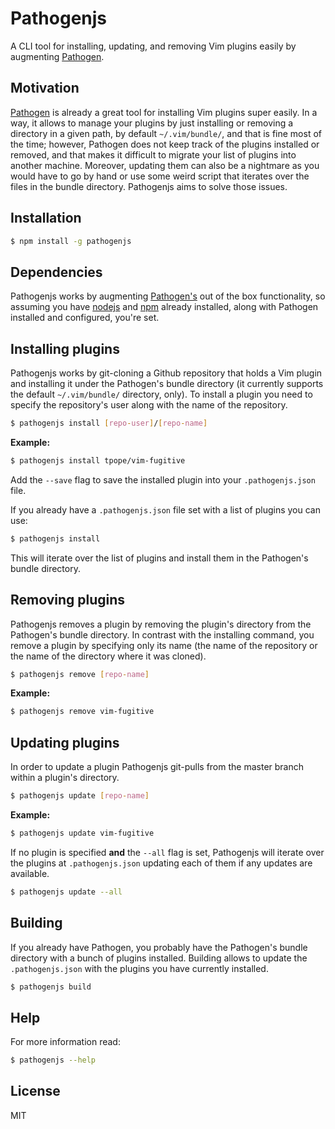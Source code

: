 # Pathogenjs
A CLI tool for installing, updating, and removing Vim plugins easily by augmenting [Pathogen](https://github.com/tpope/vim-pathogen).


## Motivation
[Pathogen](https://github.com/tpope/vim-pathogen) is already a great tool for installing Vim plugins super easily. In a way, it allows to manage your plugins by just installing or removing a directory in a given path, by default `~/.vim/bundle/`, and that is fine most of the time; however, Pathogen does not keep track of the plugins installed or removed, and that makes it difficult to migrate your list of plugins into another machine. Moreover, updating them can also be a nightmare as you would have to go by hand or use some weird script that iterates over the files in the bundle directory. Pathogenjs aims to solve those issues.

## Installation
```bash
$ npm install -g pathogenjs
```
## Dependencies
Pathogenjs works by augmenting [Pathogen's](https://github.com/tpope/vim-pathogen) out of the box functionality, so assuming you have [nodejs](https://nodejs.org) and [npm](https://www.npmjs.com/) already installed, along with Pathogen installed and configured, you're set.

## Installing plugins
Pathogenjs works by git-cloning a Github repository that holds a Vim plugin and installing it under the Pathogen's bundle directory (it currently supports the default `~/.vim/bundle/` directory, only). To install a plugin you need to specify the repository's user along with the name of the repository.

```bash
$ pathogenjs install [repo-user]/[repo-name]
```

**Example:**

```bash
$ pathogenjs install tpope/vim-fugitive
```
Add the `--save` flag to save the installed plugin into your `.pathogenjs.json` file.


If you already have a `.pathogenjs.json` file set with a list of plugins you can use:

```bash
$ pathogenjs install
```

This will iterate over the list of plugins and install them in the Pathogen's bundle directory.

## Removing plugins
Pathogenjs removes a plugin by removing the plugin's directory from the Pathogen's bundle directory. In contrast with the installing command, you remove a plugin by specifying only its name (the name of the repository or the name of the directory where it was cloned).

```bash
$ pathogenjs remove [repo-name]
```

**Example:**

```bash
$ pathogenjs remove vim-fugitive
```

## Updating plugins
In order to update a plugin Pathogenjs git-pulls from the master branch within a plugin's directory. 

```bash
$ pathogenjs update [repo-name]
``` 

**Example:**

```bash
$ pathogenjs update vim-fugitive
``` 

If no plugin is specified **and** the `--all` flag is set, Pathogenjs will iterate over the plugins at `.pathogenjs.json` updating each of them if any updates are available.

```bash
$ pathogenjs update --all
```

## Building
If you already have Pathogen, you probably have the Pathogen's bundle directory with a bunch of plugins installed. Building allows to update the `.pathogenjs.json` with the plugins you have currently installed.

```bash
$ pathogenjs build
```

## Help
For more information read:

```bash
$ pathogenjs --help
```

## License
MIT